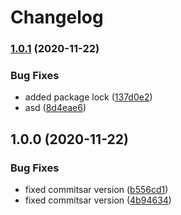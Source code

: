 # Changelog

### [1.0.1](https://www.github.com/lindell/conv-commit-release-test/compare/v1.0.0...v1.0.1) (2020-11-22)


### Bug Fixes

* added package lock ([137d0e2](https://www.github.com/lindell/conv-commit-release-test/commit/137d0e271a746872fa893f391095a06ac225f2a6))
* asd ([8d4eae6](https://www.github.com/lindell/conv-commit-release-test/commit/8d4eae64e041d69e00996fa437b5a9406efd529a))

## 1.0.0 (2020-11-22)


### Bug Fixes

* fixed commitsar version ([b556cd1](https://www.github.com/lindell/conv-commit-release-test/commit/b556cd17b323add2ef58fadbafc2fa06280a8c06))
* fixed commitsar version ([4b94634](https://www.github.com/lindell/conv-commit-release-test/commit/4b94634e0e014b85d1da3cb01af36c749d87d5e3))
